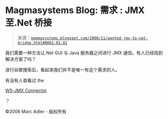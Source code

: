 <!--yml

分类：未分类

日期：2024-05-18 05:15:37

-->

# Magmasystems Blog: 需求 : JMX 至.Net 桥接

> 来源：[`magmasystems.blogspot.com/2006/11/wanted-jmx-to-net-bridge.html#0001-01-01`](http://magmasystems.blogspot.com/2006/11/wanted-jmx-to-net-bridge.html#0001-01-01)

我们需要一种方法让.Net GUI 与 Java 服务器之间进行 JMX 通信。有人已经找到解决方案了吗？

进行谷歌搜索后，看起来我们并不是唯一有这个需求的人。

有没有人查看过 the

[WS-JMX Connector](https://ws-jmx-connector.dev.java.net/)

？

©2006 Marc Adler - 版权所有
